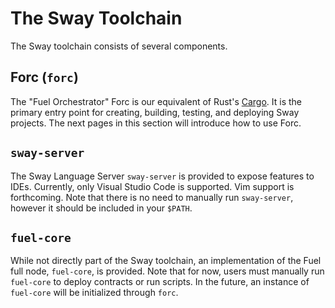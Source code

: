 # The Sway Toolchain

The Sway toolchain consists of several components.

## Forc (`forc`)

The "Fuel Orchestrator" Forc is our equivalent of Rust's [Cargo](https://doc.rust-lang.org/cargo/). It is the primary entry point for creating, building, testing, and deploying Sway projects. The next pages in this section will introduce how to use Forc.

## `sway-server`

The Sway Language Server `sway-server` is provided to expose features to IDEs. Currently, only Visual Studio Code is supported. Vim support is forthcoming. Note that there is no need to manually run `sway-server`, however it should be included in your `$PATH`.

## `fuel-core`

While not directly part of the Sway toolchain, an implementation of the Fuel full node, `fuel-core`, is provided. Note that for now, users must manually run `fuel-core` to deploy contracts or run scripts. In the future, an instance of `fuel-core` will be initialized through `forc`.
